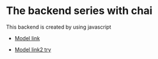 # The backend series with chai

This backend is created by using javascript
- [Model link](https://app.eraser.io/workspace/YtPqZ1VogxGy1jzIDkzj?origin=share)

- [Model link2 try](https://www.google.com/)